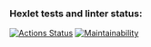### Hexlet tests and linter status:
[![Actions Status](https://github.com/NastyaSinitsyna/frontend-project-11/actions/workflows/hexlet-check.yml/badge.svg)](https://github.com/NastyaSinitsyna/frontend-project-11/actions)
[![Maintainability](https://qlty.sh/gh/NastyaSinitsyna/projects/frontend-project-11/maintainability.svg)](https://qlty.sh/gh/NastyaSinitsyna/projects/frontend-project-11)